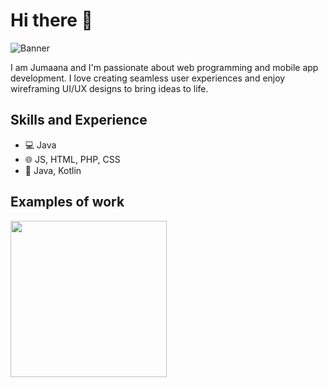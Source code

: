 # Hi there 👋

![Banner](https://github.com/user-attachments/assets/94da0617-bc8d-4b32-a5f8-f6a954826f89)

I am Jumaana and I'm passionate about web programming and mobile app development. I love creating seamless user experiences and enjoy wireframing UI/UX designs to bring ideas to life.

## Skills and Experience
*  💻 Java
*  🌐 JS, HTML, PHP, CSS
*  📱 Java, Kotlin
  
## Examples of work
<img src = "[https://github.com/Jumaana-bit/Jumaana-bit/blob/main/ezgif-4-80b6bf28a2.mp4](https://github.com/Jumaana-bit/Jumaana-bit/blob/main/flightDemo-ezgif.com-optimize.gif)" width="250">

<!--
**Jumaana-bit/Jumaana-bit** is a ✨ _special_ ✨ repository because its `README.md` (this file) appears on your GitHub profile.

Here are some ideas to get you started:

- 🔭 I’m currently working on ...
- 🌱 I’m currently learning ...
- 👯 I’m looking to collaborate on ...
- 🤔 I’m looking for help with ...
- 💬 Ask me about ...
- 📫 How to reach me: ...
- 😄 Pronouns: ...
- ⚡ Fun fact: ...
-->
